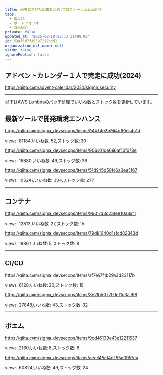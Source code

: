 ```yaml
---
title: 過去に伸びた記事まとめ(プロフィールpin止め用)
tags:
  - Qiita
  - ポートフォリオ
  - 自己紹介
private: false
updated_at: '2025-02-10T22:33:31+09:00'
id: 59af6d7f45397217ddd2
organization_url_name: null
slide: false
ignorePublish: false
---
```

## アドベントカレンダー１人で完走に成功(2024)

https://qiita.com/advent-calendar/2024/sigma_security

---

以下は[AWS Lambdaのバッチ処理](https://github.com/RyosukeDTomita/qiita_auto_update)でいいね数とストック数を更新しています。

## 最新ツールで開発環境エンハンス

https://qiita.com/sigma_devsecops/items/94b94e3e994d60ec4c1d

views: 81184,いいね数: 52,ストック数: 30

https://qiita.com/sigma_devsecops/items/906c01de696af10fd73e

views: 16880,いいね数: 49,ストック数: 36

https://qiita.com/sigma_devsecops/items/51d945d58fd6a3ea5167

views: 163247,いいね数: 304,ストック数: 277

---

## コンテナ

https://qiita.com/sigma_devsecops/items/990f7d3c231e810a86f1

views: 12813,いいね数: 27,ストック数: 15

https://qiita.com/sigma_devsecops/items/79db1640d1a1cd82343d

views: 1886,いいね数: 5,ストック数: 8

---

## CI/CD

https://qiita.com/sigma_devsecops/items/af7ea7f1b29a3d23117b

views: 6128,いいね数: 20,ストック数: 16

https://qiita.com/sigma_devsecops/items/3e2fb50770def1c3a098

views: 27848,いいね数: 43,ストック数: 32

---


## ポエム

https://qiita.com/sigma_devsecops/items/9cd46139e43e12211637

views: 2180,いいね数: 8,ストック数: 6

https://qiita.com/sigma_devsecops/items/aeed45cf4d255a0957ea

views: 60824,いいね数: 49,ストック数: 24
